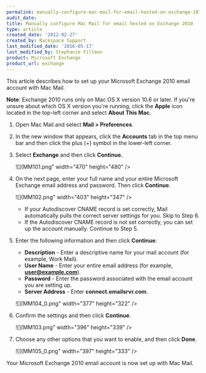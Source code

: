 ```yaml
---
permalink: manually-configure-mac-mail-for-email-hosted-on-exchange-2010/
audit_date:
title: Manually configure Mac Mail for email hosted on Exchange 2010
type: article
created_date: '2012-02-27'
created_by: Rackspace Support
last_modified_date: '2016-05-17'
last_modified_by: Stephanie Fillmon
product: Microsoft Exchange
product_url: exchange
---
```


This article describes how to set up your Microsoft Exchange
2010 email account with Mac Mail.

**Note**: Exchange 2010 runs only on Mac OS X version 10.6 or later. If
you're unsure about which OS X version you're running, click the
**Apple** icon located in the top-left corner and select **About This
Mac**.

1.  Open Mac Mail and select **Mail > Preferences**.
2.  In the new window that appears, click the **Accounts** tab in the
    top menu bar and then click the plus (+) symbol in the
    lower-left corner.
3.  Select **Exchange** and then click **Continue.**

    ![](MM101.png" width="470" height="480" />

4.  On the next page, enter your full name and your entire Microsoft
    Exchange email address and password. Then click **Continue**.

    ![](MM102.png" width="403" height="347" />

    -   If your Autodiscover CNAME record is set correctly, Mail
        automatically pulls the correct server settings for you. Skip to
        Step 6.
    -   If the Autodiscover CNAME record is not set correctly, you can
        set up the account manually. Continue to Step 5.

5.  Enter the following information and then click **Continue**:
    -   **Description** - Enter a descriptive name for your mail account
        (for example, Work Mail).
    -   **User Name** - Enter your entire email address (for example,
        **user@example.com**).
    -   **Password** - Enter the password associated with the email
        account you are setting up.
    -   **Server Address** - Enter **connect.emailsrvr.com**.

    ![](MM104_0.png" width="377" height="322" />

6.  Confirm the settings and then click **Continue**.

    ![](MM103.png" width="396" height="339" />
    
7.  Choose any other options that you want to enable, and then click
    **Done**.

    ![](MM105_0.png" width="397" height="333" />

Your Microsoft Exchange 2010 email account is now set up with Mac Mail.
